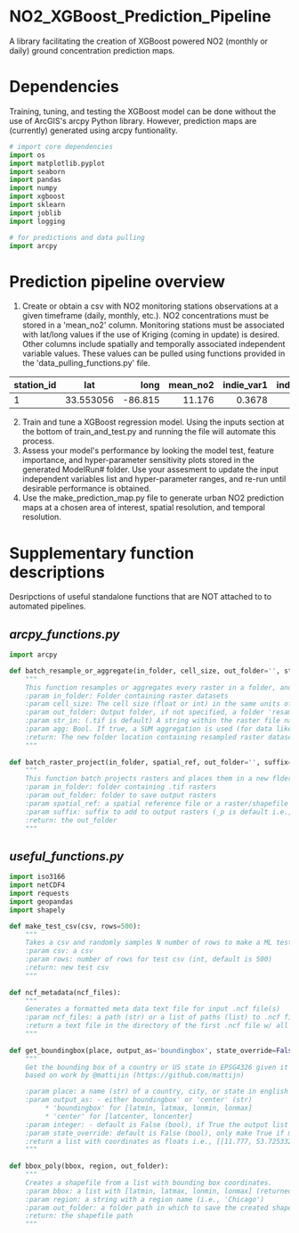 # NO2_XGBoost_Prediction_Pipeline
A library facilitating the creation of XGBoost powered NO2 (monthly or daily) ground concentration prediction maps.

# Dependencies
Training, tuning, and testing the XGBoost model can be done without the use of ArcGIS's arcpy Python library. However, prediction maps are (currently) generated using arcpy funtionality.

```python
# import core dependencies
import os
import matplotlib.pyplot 
import seaborn 
import pandas 
import numpy 
import xgboost 
import sklearn
import joblib
import logging

# for predictions and data pulling
import arcpy
```

# Prediction pipeline overview
1. Create or obtain a csv with NO2 monitoring stations observations at a given timeframe (daily, monthly, etc.). NO2 concentrations must be stored in a 'mean_no2' column. Monitoring stations must be associated with lat/long values if the use of Kriging (coming in update) is desired. Other columns include spatially and temporally associated independent variable values. These values can be pulled using functions provided in the 'data_pulling_functions.py' file.

| station_id | lat  | long  | mean_no2 | indie_var1  | indie_var2  |
| ------------- |:-------------:| -----:| -----:| -----:| -----:|
| 1 | 33.553056 | -86.815 | 11.176 | 0.3678 | 2.667 | 

2. Train and tune a XGBoost regression model. Using the inputs section at the bottom of train_and_test.py and running the file will automate this process.
3. Assess your model's performance by looking the model test, feature importance, and hyper-parameter sensitivity plots stored in the generated ModelRun# folder. Use your assesment to update the input independent variables list and hyper-parameter ranges, and re-run until desirable performance is obtained. 
4. Use the make_prediction_map.py file to generate urban NO2 prediction maps at a chosen area of interest, spatial resolution, and temporal resolution. 


# Supplementary function descriptions 
Desripctions of useful standalone functions that are NOT attached to to automated pipelines.

## *arcpy_functions.py*

```python
import arcpy 

def batch_resample_or_aggregate(in_folder, cell_size, out_folder='', str_in='.tif', agg=False):
    """
    This function resamples or aggregates every raster in a folder, and saves the new raster in a new folder
    :param in_folder: Folder containing raster datasets
    :param cell_size: The cell size (float or int) in the same units of the raster
    :param out_folder: Output folder, if not specified, a folder 'resampled_{DIST} will be made in in_folder'
    :param str_in: (.tif is default) A string within the raster file name to select for resampling
    :param agg: Bool. If true, a SUM aggregation is used (for data like population) instead of bilinear resampling
    :return: The new folder location containing resampled raster datasets
    """
    
def batch_raster_project(in_folder, spatial_ref, out_folder='', suffix='_p.tif'):
    """
    This function batch projects rasters and places them in a new flder
    :param in_folder: folder containing .tif rasters
    :param out_folder: folder to save output rasters
    :param spatial_ref: a spatial reference file or a raster/shapefile with the desired spatial reference
    :param suffix: suffix to add to output rasters (_p is default i.e., btw.tif -> btw_p.tif)
    :return: the out_folder
    """
```

## *useful_functions.py*

```python
import iso3166
import netCDF4
import requests
import geopandas
import shapely

def make_test_csv(csv, rows=500):
    """
    Takes a csv and randomly samples N number of rows to make a ML test csv (faster computation)
    :param csv: a csv
    :param rows: number of rows for test csv (int, default is 500)
    :return: new test csv
    """
    
def ncf_metadata(ncf_files):
    """
    Generates a formatted meta data text file for input .ncf file(s)
    :param ncf_files: a path (str) or a list of paths (list) to .ncf files
    :return a text file in the directory of the first .ncf file w/ all input file info
    """
    
def get_boundingbox(place, output_as='boundingbox', state_override=False):
    """
    Get the bounding box of a country or US state in EPSG4326 given it's name
    based on work by @mattijin (https://github.com/mattijn)

    :param place: a name (str) of a country, city, or state in english and lowercase (i.e., beunos aires)
    :param output_as: - either boundingbox' or 'center' (str)
         * 'boundingbox' for [latmin, latmax, lonmin, lonmax]
         * 'center' for [latcenter, loncenter]
    :param integer: - default is False (bool), if True the output list is converted to integers
    :param state_override: default is False (bool), only make True if mapping a state
    :return a list with coordinates as floats i.e., [[11.777, 53.7253321, -70.2695876, 7.2274985]]
    """
    
def bbox_poly(bbox, region, out_folder):
    """
    Creates a shapefile from a list with bounding box coordinates.
    :param bbox: a list with [latmin, latmax, lonmin, lonmax] (returned from get_boundingbox())
    :param region: a string with a region name (i.e., 'Chicago')
    :param out_folder: a folder path in which to save the created shapefile
    :return: the shapefile path
    """ 
```
